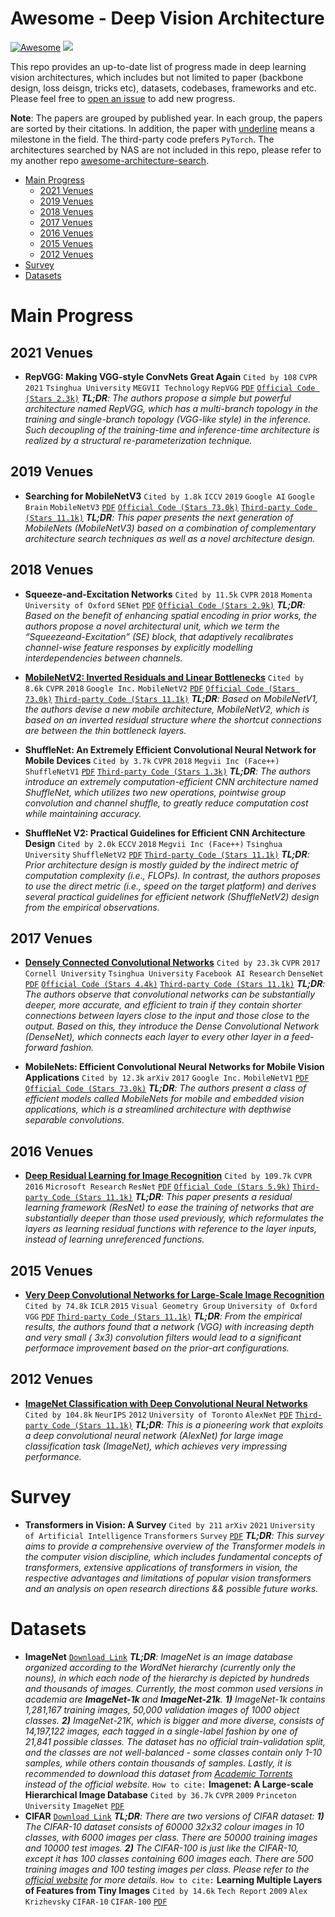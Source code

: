 # Awesome - Deep Vision Architecture 

[![Awesome](https://cdn.rawgit.com/sindresorhus/awesome/d7305f38d29fed78fa85652e3a63e154dd8e8829/media/badge.svg)](https://github.com/sindresorhus/awesome) ![](https://img.shields.io/badge/Citations&Stars%20Update-Mar%2011,%202022-blue.svg)

This repo provides an up-to-date list of progress made in deep learning vision architectures, which includes but not limited to paper (backbone design, loss deisgn, tricks etc), datasets, codebases, frameworks and etc. Please feel free to [open an issue](https://github.com/chenyaofo/awesome-vision-architecture/issues) to add new progress.


**Note**: The papers are grouped by published year. In each group, the papers are sorted by their citations. In addition, the paper with <ins>underline</ins> means a milestone in the field. The third-party code prefers `PyTorch`. The architectures searched by NAS are not included in this repo, please refer to my another repo [awesome-architecture-search](https://github.com/chenyaofo/awesome-architecture-search).

 - <a href="#Main Progress">Main Progress</a>
   - <a href="#2021 Venues">2021 Venues</a>
   - <a href="#2019 Venues">2019 Venues</a>
   - <a href="#2018 Venues">2018 Venues</a>
   - <a href="#2017 Venues">2017 Venues</a>
   - <a href="#2016 Venues">2016 Venues</a>
   - <a href="#2015 Venues">2015 Venues</a>
   - <a href="#2012 Venues">2012 Venues</a>
 - <a href="#Survey">Survey</a>
 - <a href="#Datasets">Datasets</a>

# <a name="Main Progress">Main Progress</a>

## <a name="2021 Venues">2021 Venues</a>

 - **RepVGG: Making VGG-style ConvNets Great Again** `Cited by 108` `CVPR` `2021` `Tsinghua University` `MEGVII Technology` `RepVGG` [`PDF`](https://openaccess.thecvf.com/content/CVPR2021/papers/Ding_RepVGG_Making_VGG-Style_ConvNets_Great_Again_CVPR_2021_paper.pdf) [`Official Code (Stars 2.3k)`](https://github.com/DingXiaoH/RepVGG)  ***TL;DR**: The authors propose a simple but powerful architecture named RepVGG, which has a multi-branch topology in the training and single-branch topology (VGG-like style) in the inference. Such decoupling of the training-time and inference-time architecture is realized by a structural re-parameterization technique.*



## <a name="2019 Venues">2019 Venues</a>

 - **Searching for MobileNetV3** `Cited by 1.8k` `ICCV` `2019` `Google AI` `Google Brain` `MobileNetV3` [`PDF`](https://openaccess.thecvf.com/content_ICCV_2019/papers/Howard_Searching_for_MobileNetV3_ICCV_2019_paper.pdf) [`Official Code (Stars 73.0k)`](https://github.com/tensorflow/models/tree/master/research/slim/nets/mobilenet) [`Third-party Code (Stars 11.1k)`](https://github.com/pytorch/vision/blob/main/torchvision/models/mobilenetv3.py) ***TL;DR**: This paper presents the next generation of MobileNets (MobileNetV3) based on a combination of complementary architecture search techniques as well as a novel architecture design.*



## <a name="2018 Venues">2018 Venues</a>

 - **Squeeze-and-Excitation Networks** `Cited by 11.5k` `CVPR` `2018` `Momenta` `University of Oxford` `SENet` [`PDF`](https://openaccess.thecvf.com/content_cvpr_2018/papers/Hu_Squeeze-and-Excitation_Networks_CVPR_2018_paper.pdf) [`Official Code (Stars 2.9k)`](https://github.com/hujie-frank/SENet)  ***TL;DR**: Based on the benefit of enhancing spatial encoding in prior works, the authors propose a novel architectural unit, which we term the “Squeezeand-Excitation” (SE) block, that adaptively recalibrates channel-wise feature responses by explicitly modelling interdependencies between channels.*

 - <ins>**MobileNetV2: Inverted Residuals and Linear Bottlenecks**</ins> `Cited by 8.6k` `CVPR` `2018` `Google Inc.` `MobileNetV2` [`PDF`](https://openaccess.thecvf.com/content_cvpr_2018/papers/Sandler_MobileNetV2_Inverted_Residuals_CVPR_2018_paper.pdf) [`Official Code (Stars 73.0k)`](https://github.com/tensorflow/models/tree/master/research/slim/nets/mobilenet) [`Third-party Code (Stars 11.1k)`](https://github.com/pytorch/vision/blob/main/torchvision/models/mobilenetv2.py) ***TL;DR**: Based on MobileNetV1, the authors devise a new mobile architecture, MobileNetV2, which is based on an inverted residual structure where the shortcut connections are between the thin bottleneck layers.*

 - **ShuffleNet: An Extremely Efficient Convolutional Neural Network for Mobile Devices** `Cited by 3.7k` `CVPR` `2018` `Megvii Inc (Face++)` `ShuffleNetV1` [`PDF`](https://openaccess.thecvf.com/content_cvpr_2018/papers/Zhang_ShuffleNet_An_Extremely_CVPR_2018_paper.pdf)  [`Third-party Code (Stars 1.3k)`](https://github.com/megvii-model/ShuffleNet-Series) ***TL;DR**: The authors introduce an extremely computation-efficient CNN architecture named ShuffleNet, which utilizes two new operations, pointwise group convolution and channel shuffle, to greatly reduce computation cost while maintaining accuracy.*

 - **ShuffleNet V2: Practical Guidelines for Efficient CNN Architecture Design** `Cited by 2.0k` `ECCV` `2018` `Megvii Inc (Face++)` `Tsinghua University` `ShuffleNetV2` [`PDF`](https://openaccess.thecvf.com/content_ECCV_2018/papers/Ningning_Light-weight_CNN_Architecture_ECCV_2018_paper.pdf)  [`Third-party Code (Stars 11.1k)`](https://github.com/pytorch/vision/blob/main/torchvision/models/shufflenetv2.py) ***TL;DR**: Prior architecture design is mostly guided by the indirect metric of computation complexity (i.e., FLOPs). In contrast, the authors proposes to use the direct metric (i.e., speed on the target platform) and derives several practical guidelines for efficient network (ShuffleNetV2) design from the empirical observations.*



## <a name="2017 Venues">2017 Venues</a>

 - <ins>**Densely Connected Convolutional Networks**</ins> `Cited by 23.3k` `CVPR` `2017` `Cornell University` `Tsinghua University` `Facebook AI Research` `DenseNet` [`PDF`](https://openaccess.thecvf.com/content_cvpr_2017/papers/Huang_Densely_Connected_Convolutional_CVPR_2017_paper.pdf) [`Official Code (Stars 4.4k)`](https://github.com/liuzhuang13/DenseNet) [`Third-party Code (Stars 11.1k)`](https://github.com/pytorch/vision/blob/main/torchvision/models/densenet.py) ***TL;DR**: The authors observe that convolutional networks can be substantially deeper, more accurate, and efficient to train if they contain shorter connections between layers close to the input and those close to the output. Based on this, they introduce the Dense Convolutional Network (DenseNet), which connects each layer to every other layer in a feed-forward fashion.*

 - **MobileNets: Efficient Convolutional Neural Networks for Mobile Vision Applications** `Cited by 12.3k` `arXiv` `2017` `Google Inc.` `MobileNetV1` [`PDF`](https://arxiv.org/pdf/1704.04861.pdf) [`Official Code (Stars 73.0k)`](https://github.com/tensorflow/models/blob/master/research/slim/nets/mobilenet_v1.md)  ***TL;DR**: The authors present a class of efficient models called MobileNets for mobile and embedded vision applications, which is a streamlined architecture with depthwise separable convolutions.*



## <a name="2016 Venues">2016 Venues</a>

 - <ins>**Deep Residual Learning for Image Recognition**</ins> `Cited by 109.7k` `CVPR` `2016` `Microsoft Research` `ResNet` [`PDF`](https://openaccess.thecvf.com/content_cvpr_2016/papers/He_Deep_Residual_Learning_CVPR_2016_paper.pdf) [`Official Code (Stars 5.9k)`](https://github.com/KaimingHe/deep-residual-networks) [`Third-party Code (Stars 11.1k)`](https://github.com/pytorch/vision/blob/main/torchvision/models/resnet.py) ***TL;DR**: This paper presents a residual learning framework (ResNet) to ease the training of networks that are substantially deeper than those used previously, which reformulates the layers as learning residual functions with reference to the layer inputs, instead of learning unreferenced functions.*



## <a name="2015 Venues">2015 Venues</a>

 - <ins>**Very Deep Convolutional Networks for Large-Scale Image Recognition**</ins> `Cited by 74.8k` `ICLR` `2015` `Visual Geometry Group` `University of Oxford` `VGG` [`PDF`](https://arxiv.org/pdf/1409.1556.pdf)  [`Third-party Code (Stars 11.1k)`](https://github.com/pytorch/vision/blob/main/torchvision/models/vgg.py) ***TL;DR**: From the empirical results, the authors found that a network (VGG) with increasing depth and very small ( 3x3) convolution filters would lead to a significant performace improvement based on the prior-art configurations.*



## <a name="2012 Venues">2012 Venues</a>

 - <ins>**ImageNet Classification with Deep Convolutional Neural Networks**</ins> `Cited by 104.8k` `NeurIPS` `2012` `University of Toronto` `AlexNet` [`PDF`](https://papers.nips.cc/paper/2012/file/c399862d3b9d6b76c8436e924a68c45b-Paper.pdf)  [`Third-party Code (Stars 11.1k)`](https://github.com/pytorch/vision/blob/main/torchvision/models/alexnet.py) ***TL;DR**: This is a pioneering work that exploits a deep convolutional neural network (AlexNet) for large image classification task (ImageNet), which achieves very impressing performance.*




# <a name="Survey">Survey</a>

 - **Transformers in Vision: A Survey** `Cited by 211` `arXiv` `2021` `University of Artificial Intelligence` `Transformers` `Survey` [`PDF`](https://arxiv.org/pdf/2101.01169.pdf)   ***TL;DR**: This survey aims to provide a comprehensive overview of the Transformer models in the computer vision discipline, which includes fundamental concepts of transformers, extensive applications of transformers in vision, the respective advantages and limitations of popular vision transformers and an analysis on open research directions && possible future works.*




# <a name="Datasets">Datasets</a>

 - **ImageNet** [`Download Link`](https://image-net.org/download.php) ***TL;DR**: ImageNet is an image database organized according to the WordNet hierarchy (currently only the nouns), in which each node of the hierarchy is depicted by hundreds and thousands of images. Currently, the most common used versions in academia are **ImageNet-1k** and **ImageNet-21k**. **1)** ImageNet-1k contains 1,281,167 training images, 50,000 validation images of 1000 object classes. **2)** ImageNet-21K, which is bigger and more diverse, consists of 14,197,122 images, each tagged in a single-label fashion by one of 21,841 possible classes. The dataset has no official train-validation split, and the classes are not well-balanced - some classes contain only 1-10 samples, while others contain thousands of samples. Lastly, it is recommended to download this dataset from [Academic Torrents](https://academictorrents.com/browse.php?search=ImageNet) instead of the official website.* `How to cite:` **Imagenet: A Large-scale Hierarchical Image Database** `Cited by 36.7k` `CVPR` `2009` `Princeton University` `ImageNet` [`PDF`](https://image-net.org/static_files/papers/imagenet_cvpr09.pdf)
 - **CIFAR** [`Download Link`](https://www.cs.toronto.edu/~kriz/cifar.html) ***TL;DR**: There are two versions of CIFAR dataset: **1)** The CIFAR-10 dataset consists of 60000 32x32 colour images in 10 classes, with 6000 images per class. There are 50000 training images and 10000 test images. **2)** The CIFAR-100 is just like the CIFAR-10, except it has 100 classes containing 600 images each. There are 500 training images and 100 testing images per class. Please refer to the [official website](https://www.cs.toronto.edu/~kriz/cifar.html) for more details.* `How to cite:` **Learning Multiple Layers of Features from Tiny Images** `Cited by 14.6k` `Tech Report` `2009` `Alex Krizhevsky` `CIFAR-10` `CIFAR-100` [`PDF`](https://www.cs.toronto.edu/~kriz/learning-features-2009-TR.pdf)
